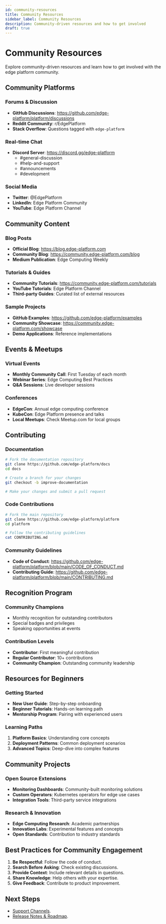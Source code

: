 ```yaml
---
id: community-resources
title: Community Resources
sidebar_label: Community Resources
description: Community-driven resources and how to get involved
draft: true
---
```


# Community Resources

Explore community-driven resources and learn how to get involved with the edge platform community.

## Community Platforms

### Forums & Discussion
- **GitHub Discussions**: https://github.com/edge-platform/platform/discussions
- **Reddit Community**: r/EdgePlatform
- **Stack Overflow**: Questions tagged with `edge-platform`

### Real-time Chat
- **Discord Server**: https://discord.gg/edge-platform
  - #general-discussion
  - #help-and-support
  - #announcements
  - #development

### Social Media
- **Twitter**: @EdgePlatform
- **LinkedIn**: Edge Platform Community
- **YouTube**: Edge Platform Channel

## Community Content

### Blog Posts
- **Official Blog**: https://blog.edge-platform.com
- **Community Blog**: https://community.edge-platform.com/blog
- **Medium Publication**: Edge Computing Weekly

### Tutorials & Guides
- **Community Tutorials**: https://community.edge-platform.com/tutorials
- **YouTube Tutorials**: Edge Platform Channel
- **Third-party Guides**: Curated list of external resources

### Sample Projects
- **GitHub Examples**: https://github.com/edge-platform/examples
- **Community Showcase**: https://community.edge-platform.com/showcase
- **Demo Applications**: Reference implementations

## Events & Meetups

### Virtual Events
- **Monthly Community Call**: First Tuesday of each month
- **Webinar Series**: Edge Computing Best Practices
- **Q&A Sessions**: Live developer sessions

### Conferences
- **EdgeCon**: Annual edge computing conference
- **KubeCon**: Edge Platform presence and talks
- **Local Meetups**: Check Meetup.com for local groups

## Contributing

### Documentation
```bash
# Fork the documentation repository
git clone https://github.com/edge-platform/docs
cd docs

# Create a branch for your changes
git checkout -b improve-documentation

# Make your changes and submit a pull request
```

### Code Contributions
```bash
# Fork the main repository
git clone https://github.com/edge-platform/platform
cd platform

# Follow the contributing guidelines
cat CONTRIBUTING.md
```

### Community Guidelines
- **Code of Conduct**: https://github.com/edge-platform/platform/blob/main/CODE_OF_CONDUCT.md
- **Contributing Guide**: https://github.com/edge-platform/platform/blob/main/CONTRIBUTING.md

## Recognition Program

### Community Champions
- Monthly recognition for outstanding contributors
- Special badges and privileges
- Speaking opportunities at events

### Contribution Levels
- **Contributor**: First meaningful contribution
- **Regular Contributor**: 10+ contributions
- **Community Champion**: Outstanding community leadership

## Resources for Beginners

### Getting Started
- **New User Guide**: Step-by-step onboarding
- **Beginner Tutorials**: Hands-on learning path
- **Mentorship Program**: Pairing with experienced users

### Learning Paths
1. **Platform Basics**: Understanding core concepts
2. **Deployment Patterns**: Common deployment scenarios
3. **Advanced Topics**: Deep-dive into complex features

## Community Projects

### Open Source Extensions
- **Monitoring Dashboards**: Community-built monitoring solutions
- **Custom Operators**: Kubernetes operators for edge use cases
- **Integration Tools**: Third-party service integrations

### Research & Innovation
- **Edge Computing Research**: Academic partnerships
- **Innovation Labs**: Experimental features and concepts
- **Open Standards**: Contribution to industry standards

## Best Practices for Community Engagement

1. **Be Respectful**: Follow the code of conduct.
2. **Search Before Asking**: Check existing discussions.
3. **Provide Context**: Include relevant details in questions.
4. **Share Knowledge**: Help others with your expertise.
5. **Give Feedback**: Contribute to product improvement.

## Next Steps

- [Support Channels](./support-channels.md).
- [Release Notes & Roadmap](./release-notes-roadmap.md). 